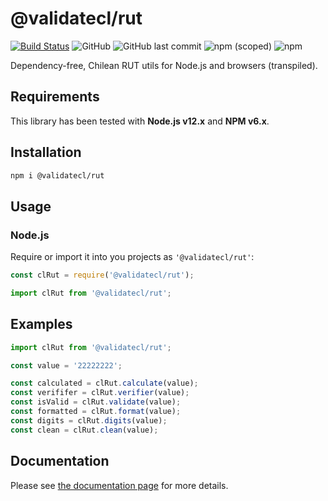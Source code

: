 # @validatecl/rut

[![Build Status](https://travis-ci.org/validatecl/rut.svg?branch=master)](https://travis-ci.org/validatecl/rut)
![GitHub](https://img.shields.io/github/license/validatecl/rut)
![GitHub last commit](https://img.shields.io/github/last-commit/validatecl/rut)
![npm (scoped)](https://img.shields.io/npm/v/@validatecl/rut)
![npm](https://img.shields.io/npm/dw/@validatecl/rut)

Dependency-free, Chilean RUT utils for Node.js and browsers (transpiled).

## Requirements

This library has been tested with **Node.js v12.x** and **NPM v6.x**.

## Installation

```sh
npm i @validatecl/rut
```

## Usage

### Node.js

Require or import it into you projects as `'@validatecl/rut'`:

```js
const clRut = require('@validatecl/rut');
```

```ts
import clRut from '@validatecl/rut';
```

## Examples

```ts
import clRut from '@validatecl/rut';

const value = '22222222';

const calculated = clRut.calculate(value);
const verififer = clRut.verifier(value);
const isValid = clRut.validate(value);
const formatted = clRut.format(value);
const digits = clRut.digits(value);
const clean = clRut.clean(value);
```

## Documentation

Please see [the documentation page](https://validatecl.github.io/rut/) for more details.
